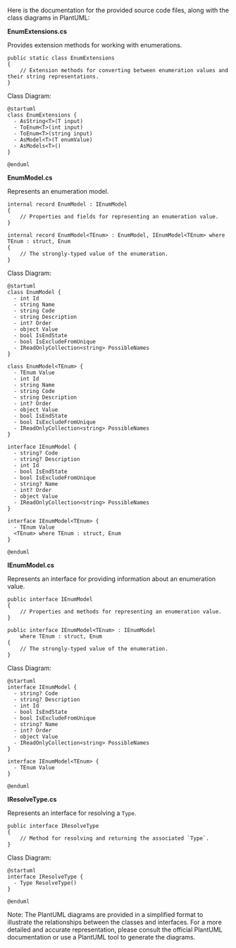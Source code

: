 Here is the documentation for the provided source code files, along with the class diagrams in PlantUML:

**EnumExtensions.cs**

Provides extension methods for working with enumerations.

```
public static class EnumExtensions
{
    // Extension methods for converting between enumeration values and their string representations.
}
```

Class Diagram:
```plantuml
@startuml
class EnumExtensions {
  - AsString<T>(T input)
  - ToEnum<T>(int input)
  - ToEnum<T>(string input)
  - AsModel<T>(T enumValue)
  - AsModels<T>()
}

@enduml
```

**EnumModel.cs**

Represents an enumeration model.

```
internal record EnumModel : IEnumModel
{
    // Properties and fields for representing an enumeration value.
}

internal record EnumModel<TEnum> : EnumModel, IEnumModel<TEnum> where TEnum : struct, Enum
{
    // The strongly-typed value of the enumeration.
}
```

Class Diagram:
```plantuml
@startuml
class EnumModel {
  - int Id
  - string Name
  - string Code
  - string Description
  - int? Order
  - object Value
  - bool IsEndState
  - bool IsExcludeFromUnique
  - IReadOnlyCollection<string> PossibleNames
}

class EnumModel<TEnum> {
  - TEnum Value
  - int Id
  - string Name
  - string Code
  - string Description
  - int? Order
  - object Value
  - bool IsEndState
  - bool IsExcludeFromUnique
  - IReadOnlyCollection<string> PossibleNames
}

interface IEnumModel {
  - string? Code
  - string? Description
  - int Id
  - bool IsEndState
  - bool IsExcludeFromUnique
  - string? Name
  - int? Order
  - object Value
  - IReadOnlyCollection<string> PossibleNames
}

interface IEnumModel<TEnum> {
  - TEnum Value
  <TEnum> where TEnum : struct, Enum
}

@enduml
```

**IEnumModel.cs**

Represents an interface for providing information about an enumeration value.

```
public interface IEnumModel
{
    // Properties and methods for representing an enumeration value.
}

public interface IEnumModel<TEnum> : IEnumModel
    where TEnum : struct, Enum
{
    // The strongly-typed value of the enumeration.
}
```

Class Diagram:
```plantuml
@startuml
interface IEnumModel {
  - string? Code
  - string? Description
  - int Id
  - bool IsEndState
  - bool IsExcludeFromUnique
  - string? Name
  - int? Order
  - object Value
  - IReadOnlyCollection<string> PossibleNames
}

interface IEnumModel<TEnum> {
  - TEnum Value
}

@enduml
```

**IResolveType.cs**

Represents an interface for resolving a `Type`.

```
public interface IResolveType
{
    // Method for resolving and returning the associated `Type`.
}
```

Class Diagram:
```plantuml
@startuml
interface IResolveType {
  - Type ResolveType()
}

@enduml
```

Note: The PlantUML diagrams are provided in a simplified format to illustrate the relationships between the classes and interfaces. For a more detailed and accurate representation, please consult the official PlantUML documentation or use a PlantUML tool to generate the diagrams.